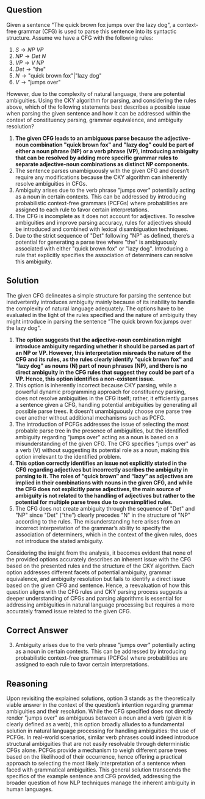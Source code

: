 ## Question
Given a sentence "The quick brown fox jumps over the lazy dog", a context-free grammar (CFG) is used to parse this sentence into its syntactic structure. Assume we have a CFG with the following rules:

1. $S \rightarrow NP \ VP$
2. $NP \rightarrow Det \ N$
3. $VP \rightarrow V \ NP$
4. $Det \rightarrow \text{"the"}$
5. $N \rightarrow \text{"quick brown fox"} | \text{"lazy dog"}$
6. $V \rightarrow \text{"jumps over"}$

However, due to the complexity of natural language, there are potential ambiguities. Using the CKY algorithm for parsing, and considering the rules above, which of the following statements best describes a possible issue when parsing the given sentence and how it can be addressed within the context of constituency parsing, grammar equivalence, and ambiguity resolution?

1. **The given CFG leads to an ambiguous parse because the adjective-noun combination "quick brown fox" and "lazy dog" could be part of either a noun phrase (NP) or a verb phrase (VP), introducing ambiguity that can be resolved by adding more specific grammar rules to separate adjective-noun combinations as distinct NP components.**
2. The sentence parses unambiguously with the given CFG and doesn’t require any modifications because the CKY algorithm can inherently resolve ambiguities in CFGs.
3. Ambiguity arises due to the verb phrase "jumps over" potentially acting as a noun in certain contexts. This can be addressed by introducing probabilistic context-free grammars (PCFGs) where probabilities are assigned to each rule to favor certain interpretations.
4. The CFG is incomplete as it does not account for adjectives. To resolve ambiguities and improve parsing accuracy, rules for adjectives should be introduced and combined with lexical disambiguation techniques.
5. Due to the strict sequence of "Det" following "NP" as defined, there’s a potential for generating a parse tree where "the" is ambiguously associated with either "quick brown fox" or "lazy dog". Introducing a rule that explicitly specifies the association of determiners can resolve this ambiguity.

## Solution
The given CFG delineates a simple structure for parsing the sentence but inadvertently introduces ambiguity mainly because of its inability to handle the complexity of natural language adequately. The options have to be evaluated in the light of the rules specified and the nature of ambiguity they might introduce in parsing the sentence "The quick brown fox jumps over the lazy dog".

1. **The option suggests that the adjective-noun combination might introduce ambiguity regarding whether it should be parsed as part of an NP or VP. However, this interpretation misreads the nature of the CFG and its rules, as the rules clearly identify "quick brown fox" and "lazy dog" as nouns (N) part of noun phrases (NP), and there is no direct ambiguity in the CFG rules that suggest they could be part of a VP. Hence, this option identifies a non-existent issue.**
2. This option is inherently incorrect because CKY parsing, while a powerful dynamic programming approach for constituency parsing, does not resolve ambiguities in the CFG itself; rather, it efficiently parses a sentence given a CFG, handling potential ambiguities by generating all possible parse trees. It doesn't unambiguously choose one parse tree over another without additional mechanisms such as PCFG.
3. The introduction of PCFGs addresses the issue of selecting the most probable parse tree in the presence of ambiguities, but the identified ambiguity regarding "jumps over" acting as a noun is based on a misunderstanding of the given CFG. The CFG specifies "jumps over" as a verb (V) without suggesting its potential role as a noun, making this option irrelevant to the identified problem.
4. **This option correctly identifies an issue not explicitly stated in the CFG regarding adjectives but incorrectly ascribes the ambiguity in parsing to it. The roles of “quick brown” and “lazy” as adjectives are implied in their combinations with nouns in the given CFG, and while the CFG does not explicitly parse adjectives, the main source of ambiguity is not related to the handling of adjectives but rather to the potential for multiple parse trees due to oversimplified rules.**
5. The CFG does not create ambiguity through the sequence of "Det" and "NP" since "Det" (“the”) clearly precedes "N" in the structure of "NP" according to the rules. The misunderstanding here arises from an incorrect interpretation of the grammar’s ability to specify the association of determiners, which in the context of the given rules, does not introduce the stated ambiguity.

Considering the insight from the analysis, it becomes evident that none of the provided options accurately describes an inherent issue with the CFG based on the presented rules and the structure of the CKY algorithm. Each option addresses different facets of potential ambiguity, grammar equivalence, and ambiguity resolution but fails to identify a direct issue based on the given CFG and sentence. Hence, a reevaluation of how this question aligns with the CFG rules and CKY parsing process suggests a deeper understanding of CFGs and parsing algorithms is essential for addressing ambiguities in natural language processing but requires a more accurately framed issue related to the given CFG.

## Correct Answer
3. Ambiguity arises due to the verb phrase "jumps over" potentially acting as a noun in certain contexts. This can be addressed by introducing probabilistic context-free grammars (PCFGs) where probabilities are assigned to each rule to favor certain interpretations.

## Reasoning
Upon revisiting the explained solutions, option 3 stands as the theoretically viable answer in the context of the question’s intention regarding grammar ambiguities and their resolution. While the CFG specified does not directly render "jumps over" as ambiguous between a noun and a verb (given it is clearly defined as a verb), this option broadly alludes to a fundamental solution in natural language processing for handling ambiguities: the use of PCFGs. In real-world scenarios, similar verb phrases could indeed introduce structural ambiguities that are not easily resolvable through deterministic CFGs alone. PCFGs provide a mechanism to weigh different parse trees based on the likelihood of their occurrence, hence offering a practical approach to selecting the most likely interpretation of a sentence when faced with grammatical ambiguities. This general solution transcends the specifics of the example sentence and CFG provided, addressing the broader question of how NLP techniques manage the inherent ambiguity in human languages.